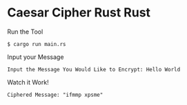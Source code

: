 # Caesar Cipher Rust Rust

Run the Tool
```
$ cargo run main.rs
```

Input your Message
```
Input the Message You Would Like to Encrypt: Hello World
```

Watch it Work!
```
Ciphered Message: "ifmmp xpsme"
```
